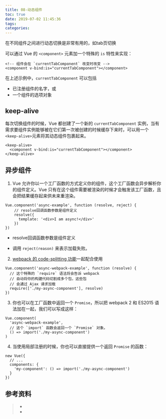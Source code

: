 ```yaml
---
title: 08-动态组件
toc: true
date: 2019-07-02 11:45:36
tags:
categories:
---
```




在不同组件之间进行动态切换是非常有用的，如tab页切换

可以通过 Vue 的 `<component>` 元素加一个特殊的 `is` 特性来实现：

```
<!-- 组件会在 `currentTabComponent` 改变时改变 -->
<component v-bind:is="currentTabComponent"></component>
```

在上述示例中，`currentTabComponent` 可以包括

- 已注册组件的名字，或
- 一个组件的选项对象



## keep-alive

每次切换组件的时候，Vue 都创建了一个新的 `currentTabComponent` 实例，当有需求要组件实例能够被在它们第一次被创建的时候缓存下来时，可以用一个 `<keep-alive>`元素将其动态组件包裹起来。

```
<keep-alive>
  <component v-bind:is="currentTabComponent"></component>
</keep-alive>
```



## 异步组件

1. Vue 允许你以一个工厂函数的方式定义你的组件，这个工厂函数会异步解析你的组件定义。Vue 只有在这个组件需要被渲染的时候才会触发该工厂函数，且会把结果缓存起来供未来重渲染。

```
Vue.component('async-example', function (resolve, reject) {
    // resolve回调函数参数是组件定义
    resolve({
      template: '<div>I am async!</div>'
    })
})
```

- resolve回调函数参数是组件定义

- 调用 `reject(reason)` 来表示加载失败。

2. [webpack 的 code-splitting 功能](https://webpack.js.org/guides/code-splitting/)一起配合使用

```
Vue.component('async-webpack-example', function (resolve) {
  // 这个特殊的 `require` 语法将会告诉 webpack
  // 自动将你的构建代码切割成多个包，这些包
  // 会通过 Ajax 请求加载
  require(['./my-async-component'], resolve)
})
```

3. 你也可以在工厂函数中返回一个 `Promise`，所以把 webpack 2 和 ES2015 语法加在一起，我们可以写成这样：

```
Vue.component(
  'async-webpack-example',
  // 这个 `import` 函数会返回一个 `Promise` 对象。
  () => import('./my-async-component')
)
```

4. 当使用局部注册的时候，你也可以直接提供一个返回 `Promise` 的函数：

```
new Vue({
  // ...
  components: {
    'my-component': () => import('./my-async-component')
  }
})
```

## 参考资料
> - []()
> - []()
